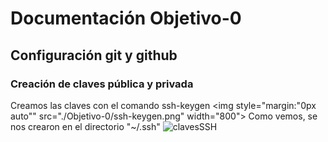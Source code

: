 # Documentación Objetivo-0
## Configuración git y github
### Creación de claves pública y privada
Creamos las claves con el comando ssh-keygen
<img style="margin:"0px auto"" src="./Objetivo-0/ssh-keygen.png" width="800">
Como vemos, se nos crearon en el directorio "~/.ssh"
<img src="./Objetivo-0/clavesSSH.png" alt="clavesSSH">
